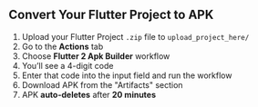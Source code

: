 ## Convert Your Flutter Project to APK

1. Upload your Flutter Project `.zip` file to `upload_project_here/`
2. Go to the **Actions** tab
3. Choose **Flutter 2 Apk Builder** workflow
4. You’ll see a 4-digit code
5. Enter that code into the input field and run the workflow
6. Download APK from the "Artifacts" section
7. APK **auto-deletes** after **20 minutes**
